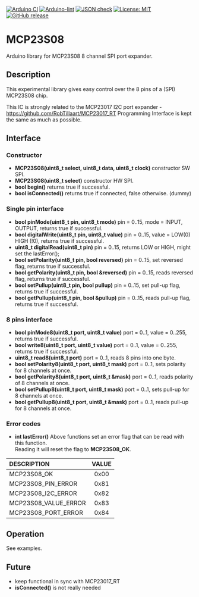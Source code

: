 
[![Arduino CI](https://github.com/RobTillaart/MCP23S08/workflows/Arduino%20CI/badge.svg)](https://github.com/marketplace/actions/arduino_ci)
[![Arduino-lint](https://github.com/RobTillaart/MCP23S08/actions/workflows/arduino-lint.yml/badge.svg)](https://github.com/RobTillaart/MCP23S08/actions/workflows/arduino-lint.yml)
[![JSON check](https://github.com/RobTillaart/MCP23S08/actions/workflows/jsoncheck.yml/badge.svg)](https://github.com/RobTillaart/MCP23S08/actions/workflows/jsoncheck.yml)
[![License: MIT](https://img.shields.io/badge/license-MIT-green.svg)](https://github.com/RobTillaart/MCP23S08/blob/master/LICENSE)
[![GitHub release](https://img.shields.io/github/release/RobTillaart/MCP23S08.svg?maxAge=3600)](https://github.com/RobTillaart/MCP23S08/releases)


# MCP23S08

Arduino library for MCP23S08 8 channel SPI port expander.


## Description

This experimental library gives easy control over the 8 pins of a (SPI) MCP23S08 chip.

This IC is strongly related to the MCP23017 I2C port expander - https://github.com/RobTillaart/MCP23017_RT
Programming Interface is kept the same as much as possible.


## Interface

### Constructor

- **MCP23S08(uint8_t select, uint8_t data, uint8_t clock)** constructor SW SPI.
- **MCP23S08(uint8_t select)** constructor HW SPI.
- **bool begin()** returns true if successful.
- **bool isConnected()** returns true if connected, false otherwise. (dummy)


### Single pin interface

- **bool pinMode(uint8_t pin, uint8_t mode)** pin = 0..15, mode = INPUT, OUTPUT, returns true if successful.
- **bool digitalWrite(uint8_t pin, uint8_t value)** pin = 0..15, value = LOW(0) HIGH (!0), returns true if successful.
- **uint8_t digitalRead(uint8_t pin)** pin = 0..15, returns LOW or HIGH, might set the lastError();
- **bool setPolarity(uint8_t pin, bool reversed)** pin = 0..15, set reversed flag, returns true if successful.
- **bool getPolarity(uint8_t pin, bool &reversed)** pin = 0..15, reads reversed flag, returns true if successful.
- **bool setPullup(uint8_t pin, bool pullup)** pin = 0..15, set pull-up flag, returns true if successful.
- **bool getPullup(uint8_t pin, bool &pullup)** pin = 0..15, reads pull-up flag, returns true if successful.


### 8 pins interface

- **bool pinMode8(uint8_t port, uint8_t value)** port = 0..1, value = 0..255, returns true if successful.
- **bool write8(uint8_t port, uint8_t value)** port = 0..1, value = 0..255, returns true if successful.
- **uint8_t read8(uint8_t port)** port = 0..1, reads 8 pins into one byte.
- **bool setPolarity8(uint8_t port, uint8_t mask)** port = 0..1, sets polarity for 8 channels at once.
- **bool getPolarity8(uint8_t port, uint8_t &mask)** port = 0..1, reads polarity of 8 channels at once.
- **bool setPullup8(uint8_t port, uint8_t mask)** port = 0..1, sets pull-up for 8 channels at once.
- **bool getPullup8(uint8_t port, uint8_t &mask)** port = 0..1, reads pull-up for 8 channels at once.


### Error codes

- **int lastError()** Above functions set an error flag that can be read with this function.  
Reading it will reset the flag to **MCP23S08_OK**.

| DESCRIPTION           | VALUE |
|:----------------------|:-----:|
| MCP23S08_OK           |  0x00 |
| MCP23S08_PIN_ERROR    |  0x81 |
| MCP23S08_I2C_ERROR    |  0x82 |
| MCP23S08_VALUE_ERROR  |  0x83 |
| MCP23S08_PORT_ERROR   |  0x84 |


## Operation

See examples.


## Future

- keep functional in sync with MCP23017_RT
- **isConnected()** is not really needed
